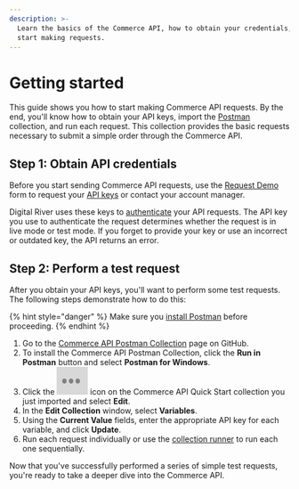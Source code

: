 ```yaml
---
description: >-
  Learn the basics of the Commerce API, how to obtain your credentials, and
  start making requests.
---
```


# Getting started

This guide shows you how to start making Commerce API requests. By the end, you'll know how to obtain your API keys, import the [Postman](https://learning.postman.com/) collection, and run each request. This collection provides the basic requests necessary to submit a simple order through the Commerce API.

## Step 1: Obtain API credentials

Before you start sending Commerce API requests, use the [Request Demo](https://www.digitalriver.com/request-demo/) form to request your [API keys](https://www.digitalriver.com/docs/commerce-api-reference/#section/API-Keys) or contact your account manager.

Digital River uses these keys to [authenticate](https://www.digitalriver.com/docs/commerce-api-reference/#section/Authentication) your API requests. The API key you use to authenticate the request determines whether the request is in live mode or test mode.  If you forget to provide your key or use an incorrect or outdated key, the API returns an error.

## Step 2: Perform a test request

After you obtain your API keys, you'll want to perform some test requests. The following steps demonstrate how to do this:

{% hint style="danger" %}
Make sure you [install Postman](https://www.postman.com/downloads/) before proceeding.
{% endhint %}

1. Go to the [Commerce API Postman Collection](https://github.com/DigitalRiver/commerce-api) page on GitHub.
2. To install the Commerce API Postman Collection, click the **Run in Postman** button and select **Postman for Windows**.
3. Click the <img src="../.gitbook/assets/three-dots.png" alt="" data-size="line"> icon on the Commerce API Quick Start collection you just imported and select **Edit**.
4. In the **Edit Collection** window, select **Variables**.
5. Using the **Current Value** fields, enter the appropriate API key for each variable, and click **Update**.
6. Run each request individually or use the [collection runner](https://learning.postman.com/docs/postman/collection-runs/intro-to-collection-runs/) to run each one sequentially.

Now that you've successfully performed a series of simple test requests, you're ready to take a deeper dive into the Commerce API.
